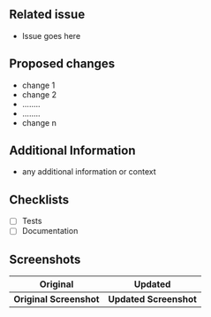 ## Related issue
- Issue goes here

## Proposed changes
- change 1
- change 2
- ........
- ........
- change n

## Additional Information
- any additional information or context

## Checklists
- [ ] Tests
- [ ] Documentation

## Screenshots
Original        |    Updated
:--------------:|:-----------:
**Original Screenshot**|**Updated Screenshot**

